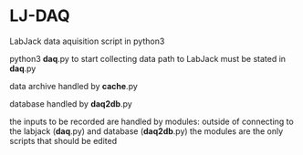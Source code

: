 # LJ-DAQ
LabJack data aquisition script in python3

python3 __daq__.py to start collecting data
path to LabJack must be stated in __daq__.py

data archive handled by __cache__.py

database handled by __daq2db__.py

the inputs to be recorded are handled by modules:
outside of connecting to the labjack (__daq__.py) and database (__daq2db__.py)
the modules are the only scripts that should be edited
